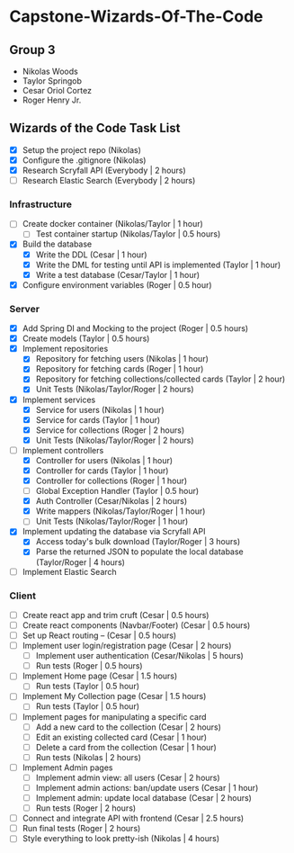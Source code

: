 # Capstone-Wizards-Of-The-Code
## Group 3
* Nikolas Woods
* Taylor Springob
* Cesar Oriol Cortez
* Roger Henry Jr.

## Wizards of the Code Task List

* [X] Setup the project repo (Nikolas)
* [X] Configure the .gitignore (Nikolas)
* [X] Research Scryfall API (Everybody | 2 hours)
* [ ] Research Elastic Search (Everybody | 2 hours)

### Infrastructure
* [ ] Create docker container (Nikolas/Taylor | 1 hour)
    * [ ] Test container startup (Nikolas/Taylor | 0.5 hours)
* [x] Build the database
    * [x] Write the DDL (Cesar | 1 hour)
    * [x] Write the DML for testing until API is implemented (Taylor | 1 hour)
    * [x] Write a test database (Cesar/Taylor | 1 hour)
* [x] Configure environment variables (Roger | 0.5 hour)

### Server
* [X] Add Spring DI and Mocking to the project (Roger | 0.5 hours)
* [x] Create models (Taylor | 0.5 hours)
* [X] Implement repositories
    * [x] Repository for fetching users (Nikolas | 1 hour)
    * [X] Repository for fetching cards (Roger | 1 hour)
    * [x] Repository for fetching collections/collected cards (Taylor | 2 hour)
    * [X] Unit Tests (Nikolas/Taylor/Roger | 2 hours)
* [X] Implement services
    * [X] Service for users (Nikolas | 1 hour)
    * [X] Service for cards (Taylor | 1 hour)
    * [X] Service for collections (Roger | 2 hours)
    * [X] Unit Tests (Nikolas/Taylor/Roger | 2 hours)
* [ ] Implement controllers
    * [X] Controller for users (Nikolas | 1 hour)
    * [X] Controller for cards (Taylor | 1 hour)
    * [X] Controller for collections (Roger | 1 hour)
    * [ ] Global Exception Handler (Taylor | 0.5 hour)
    * [X] Auth Controller (Cesar/Nikolas | 2 hours)
    * [X] Write mappers (Nikolas/Taylor/Roger | 1 hour)
    * [ ] Unit Tests (Nikolas/Taylor/Roger | 1 hour)
* [X] Implement updating the database via Scryfall API
  * [X] Access today's bulk download (Taylor/Roger | 3 hours)
  * [X] Parse the returned JSON to populate the local database (Taylor/Roger | 4 hours)
* [ ] Implement Elastic Search

### Client
* [ ] Create react app and trim cruft (Cesar | 0.5 hours)
* [ ] Create react components (Navbar/Footer) (Cesar | 0.5 hours)
* [ ] Set up React routing – (Cesar | 0.5 hours)
* [ ] Implement user login/registration page (Cesar | 2 hours)
    * [ ] Implement user authentication (Cesar/Nikolas | 5 hours)
    * [ ] Run tests (Roger | 0.5 hours)
* [ ] Implement Home page (Cesar | 1.5 hours)
    * [ ] Run tests (Taylor | 0.5 hour)
* [ ] Implement My Collection page (Cesar | 1.5 hours)
    * [ ] Run tests (Taylor | 0.5 hour)
* [ ] Implement pages for manipulating a specific card
    * [ ] Add a new card to the collection (Cesar | 2 hours)
    * [ ] Edit an existing collected card (Cesar | 1 hour)
    * [ ] Delete a card from the collection (Cesar | 1 hour)
    * [ ] Run tests (Nikolas | 2 hours)
* [ ] Implement Admin pages
    * [ ] Implement admin view: all users (Cesar | 2 hours)
    * [ ] Implement admin actions: ban/update users (Cesar | 1 hour)
    * [ ] Implement admin: update local database (Cesar | 2 hours)
    * [ ] Run tests (Roger | 2 hours)
* [ ] Connect and integrate API with frontend (Cesar | 2.5 hours)
* [ ] Run final tests (Roger | 2 hours)
* [ ] Style everything to look pretty-ish (Nikolas | 4 hours)
